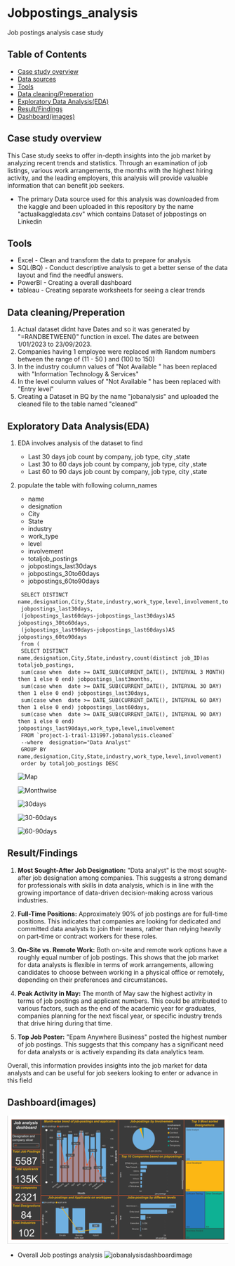 # Jobpostings_analysis
  Job postings analysis case study
## Table of Contents
- [Case study overview](#case-study-overview)
- [Data sources](#data-sources)
- [Tools](#tools)
-  [Data cleaning/Preperation](#data-cleaningpreperation)
-  [Exploratory Data Analysis(EDA)](#exploratory-data-analysiseda)
-  [Result/Findings](#resultfindings)
-  [Dashboard(images)](#dashboardimages)

## Case study overview
  This Case study seeks to offer in-depth insights into the  job market by analyzing recent trends and statistics. Through an examination of job listings, various work arrangements, the months with the highest hiring activity, and the leading employers, this analysis will provide valuable information that can benefit job seekers.
 - The primary Data source used for this analysis was downloaded from the kaggle and been uploaded in this repository by the name "actualkaggledata.csv" which contains Dataset of jobpostings on Linkedin
 
## Tools
- Excel - Clean and transform the data to prepare for analysis
- SQL(BQ) - Conduct descriptive analysis to get  a better sense of the data layout and find the needful answers.
- PowerBI - Creating a overall dashboard
- tableau - Creating separate worksheets for seeing a clear trends

## Data cleaning/Preperation
 1. Actual dataset didnt have Dates and  so it was generated by "=RANDBETWEEN()" function in excel. The dates are between 1/01/2023 to 23/09/2023.
 2. Companies having 1 employee were replaced with Random numbers  between the range of (11 - 50 ) and (100 to 150)
 3. In the industry coulumn values of "Not Available " has been replaced with  "Information Technology & Services"
 4. In the level coulumn values of "Not Available " has been replaced with "Entry level"
 5. Creating a Dataset in BQ by the name "jobanalysis" and uploaded the cleaned file to the table named "cleaned"

## Exploratory Data Analysis(EDA)
 1. EDA involves analysis of the dataset to find 
     - Last 30 days job count by company, job type, city ,state
     - Last 30 to 60 days job count by company, job type,  city ,state
     - Last 60 to 90 days job count by company, job type,  city ,state
 2. populate the table with following column_names
     - name
     - designation
     - City
     - State
     - industry
     - work_type
     - level
     - involvement
     - totaljob_postings
     - jobpostings_last30days
     - jobpostings_30to60days
     - jobpostings_60to90days
  
     


    ```
     SELECT DISTINCT name,designation,City,State,industry,work_type,level,involvement,totaljob_postings,
     jobpostings_last30days,
     (jobpostings_last60days-jobpostings_last30days)AS jobpostings_30to60days,
     (jobpostings_last90days-jobpostings_last60days)AS jobpostings_60to90days
     from (
     SELECT DISTINCT name,designation,City,State,industry,count(distinct job_ID)as totaljob_postings,
     sum(case when  date >= DATE_SUB(CURRENT_DATE(), INTERVAL 3 MONTH) then 1 else 0 end) jobpostings_last3months,
     sum(case when  date >= DATE_SUB(CURRENT_DATE(), INTERVAL 30 DAY) then 1 else 0 end) jobpostings_last30days,
     sum(case when  date >= DATE_SUB(CURRENT_DATE(), INTERVAL 60 DAY) then 1 else 0 end) jobpostings_last60days,
     sum(case when  date >= DATE_SUB(CURRENT_DATE(), INTERVAL 90 DAY) then 1 else 0 end) jobpostings_last90days,work_type,level,involvement
     FROM `project-1-trail-131997.jobanalysis.cleaned`
     --where  designation="Data Analyst"
     GROUP BY name,designation,City,State,industry,work_type,level,involvement)
     order by totaljob_postings DESC
     ```

      ![Map](https://github.com/SENTHILAMUTHAN/jobpostings_analysis/assets/138884128/61be62b7-0b64-45db-9f4c-84555296399e)

      ![Monthwise](https://github.com/SENTHILAMUTHAN/jobpostings_analysis/assets/138884128/6784d8bf-72ce-4c2d-a2f6-ac6898fb9b1c)
   
      ![30days](https://github.com/SENTHILAMUTHAN/jobpostings_analysis/assets/138884128/48bc7497-682b-47e1-9691-7009bdc8dc23)

      ![30-60days](https://github.com/SENTHILAMUTHAN/jobpostings_analysis/assets/138884128/09505ca5-79d0-4555-987c-e821c733c6a9)

      ![60-90days](https://github.com/SENTHILAMUTHAN/jobpostings_analysis/assets/138884128/7b4b9dfa-4bc0-4cac-a484-c3e0082b1545)



## Result/Findings 
1. **Most Sought-After Job Designation:** "Data analyst" is the most sought-after job designation among companies. This suggests a strong demand for professionals with skills in data analysis, which is in line with the growing importance of data-driven decision-making across various industries.

2. **Full-Time Positions:** Approximately 90% of job postings are for full-time positions. This indicates that companies are looking for dedicated and committed data analysts to join their teams, rather than relying heavily on part-time or contract workers for these roles.

3. **On-Site vs. Remote Work:** Both on-site and remote work options have a roughly equal number of job postings. This shows that the job market for data analysts is flexible in terms of work arrangements, allowing candidates to choose between working in a physical office or remotely, depending on their preferences and circumstances.

4. **Peak Activity in May:** The month of May saw the highest activity in terms of job postings and applicant numbers. This could be attributed to various factors, such as the end of the academic year for graduates, companies planning for the next fiscal year, or specific industry trends that drive hiring during that time.

5. **Top Job Poster:** "Epam Anywhere Business" posted the highest number of job postings. This suggests that this company has a significant need for data analysts or is actively expanding its data analytics team.

Overall, this information provides insights into the job market for data analysts and can be useful for job seekers looking to enter or advance in this field


## Dashboard(images)
![Dashboard](jobanalysisdashboardimage.PNG)

- Overall Job postings analysis
  ![jobanalysisdashboardimage](https://github.com/SENTHILAMUTHAN/jobpostings_analysis/assets/138884128/89eef3eb-ec99-4ddc-a198-75568964f76d)


